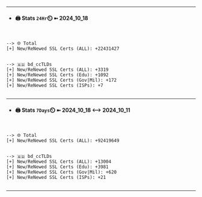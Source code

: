 

---
- #### 🖨️ **Stats** `24Hr`⏲️ ➼ 2024_10_18
```console


--> 🌐 Total
[+] New/ReNewed SSL Certs (ALL): +22431427


--> 🇧🇩 bd_ccTLDs
[+] New/ReNewed SSL Certs (ALL): +3319
[+] New/ReNewed SSL Certs (Edu): +1092
[+] New/ReNewed SSL Certs (Gov|Mil): +172
[+] New/ReNewed SSL Certs (ISPs): +7


```

---
- #### 🖨️ **Stats** `7Days`⏲️ ➼ 2024_10_18 <--> 2024_10_11
```console


--> 🌐 Total
[+] New/ReNewed SSL Certs (ALL): +92419649


--> 🇧🇩 bd_ccTLDs
[+] New/ReNewed SSL Certs (ALL): +13004
[+] New/ReNewed SSL Certs (Edu): +3981
[+] New/ReNewed SSL Certs (Gov|Mil): +620
[+] New/ReNewed SSL Certs (ISPs): +21


```

---

